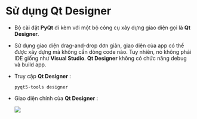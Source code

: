 # Sử dụng Qt Designer
- Bộ cài đặt **PyQt** đi kèm với một bộ công cụ xây dựng giao diện gọi là **Qt Designer**.
- Sử dụng giao diện drag-and-drop đơn giản, giao diện của app có thể được xây dựng mà không cần dòng code nào. Tuy nhiên, nó không phải IDE giống như **Visual Studio**. **Qt Designer** không có chức năng debug và build app.
- Truy cập **Qt Designer** :
    ```
    pyqt5-tools designer
    ```
- Giao diện chính của **Qt Designer** :

    <img src=https://i.imgur.com/RKmbx1j.png>